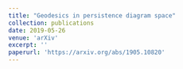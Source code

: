 ```yaml
---
title: "Geodesics in persistence diagram space"
collection: publications
date: 2019-05-26
venue: 'arXiv'
excerpt: ''
paperurl: 'https://arxiv.org/abs/1905.10820'
---
```


<!-- date: 2018-07-28 -->
<!-- This paper is about the number 3. The number 4 is left for future work.-->
